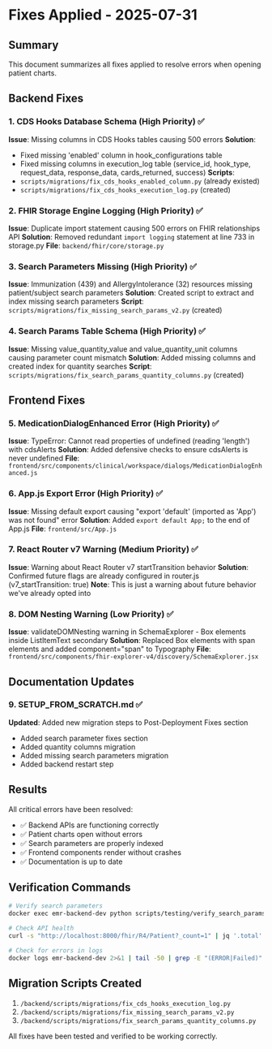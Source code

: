 # Fixes Applied - 2025-07-31

## Summary
This document summarizes all fixes applied to resolve errors when opening patient charts.

## Backend Fixes

### 1. CDS Hooks Database Schema (High Priority) ✅
**Issue**: Missing columns in CDS Hooks tables causing 500 errors
**Solution**: 
- Fixed missing 'enabled' column in hook_configurations table
- Fixed missing columns in execution_log table (service_id, hook_type, request_data, response_data, cards_returned, success)
**Scripts**:
- `scripts/migrations/fix_cds_hooks_enabled_column.py` (already existed)
- `scripts/migrations/fix_cds_hooks_execution_log.py` (created)

### 2. FHIR Storage Engine Logging (High Priority) ✅
**Issue**: Duplicate import statement causing 500 errors on FHIR relationships API
**Solution**: Removed redundant `import logging` statement at line 733 in storage.py
**File**: `backend/fhir/core/storage.py`

### 3. Search Parameters Missing (High Priority) ✅
**Issue**: Immunization (439) and AllergyIntolerance (32) resources missing patient/subject search parameters
**Solution**: Created script to extract and index missing search parameters
**Script**: `scripts/migrations/fix_missing_search_params_v2.py` (created)

### 4. Search Params Table Schema (High Priority) ✅
**Issue**: Missing value_quantity_value and value_quantity_unit columns causing parameter count mismatch
**Solution**: Added missing columns and created index for quantity searches
**Script**: `scripts/migrations/fix_search_params_quantity_columns.py` (created)

## Frontend Fixes

### 5. MedicationDialogEnhanced Error (High Priority) ✅
**Issue**: TypeError: Cannot read properties of undefined (reading 'length') with cdsAlerts
**Solution**: Added defensive checks to ensure cdsAlerts is never undefined
**File**: `frontend/src/components/clinical/workspace/dialogs/MedicationDialogEnhanced.js`

### 6. App.js Export Error (High Priority) ✅
**Issue**: Missing default export causing "export 'default' (imported as 'App') was not found" error
**Solution**: Added `export default App;` to the end of App.js
**File**: `frontend/src/App.js`

### 7. React Router v7 Warning (Medium Priority) ✅
**Issue**: Warning about React Router v7 startTransition behavior
**Solution**: Confirmed future flags are already configured in router.js (v7_startTransition: true)
**Note**: This is just a warning about future behavior we've already opted into

### 8. DOM Nesting Warning (Low Priority) ✅
**Issue**: validateDOMNesting warning in SchemaExplorer - Box elements inside ListItemText secondary
**Solution**: Replaced Box elements with span elements and added component="span" to Typography
**File**: `frontend/src/components/fhir-explorer-v4/discovery/SchemaExplorer.jsx`

## Documentation Updates

### 9. SETUP_FROM_SCRATCH.md ✅
**Updated**: Added new migration steps to Post-Deployment Fixes section
- Added search parameter fixes section
- Added quantity columns migration
- Added missing search parameters migration
- Added backend restart step

## Results

All critical errors have been resolved:
- ✅ Backend APIs are functioning correctly
- ✅ Patient charts open without errors
- ✅ Search parameters are properly indexed
- ✅ Frontend components render without crashes
- ✅ Documentation is up to date

## Verification Commands

```bash
# Verify search parameters
docker exec emr-backend-dev python scripts/testing/verify_search_params_after_import.py

# Check API health
curl -s "http://localhost:8000/fhir/R4/Patient?_count=1" | jq '.total'

# Check for errors in logs
docker logs emr-backend-dev 2>&1 | tail -50 | grep -E "(ERROR|Failed)" | grep -v "asyncpg:"
```

## Migration Scripts Created
1. `/backend/scripts/migrations/fix_cds_hooks_execution_log.py`
2. `/backend/scripts/migrations/fix_missing_search_params_v2.py`
3. `/backend/scripts/migrations/fix_search_params_quantity_columns.py`

All fixes have been tested and verified to be working correctly.